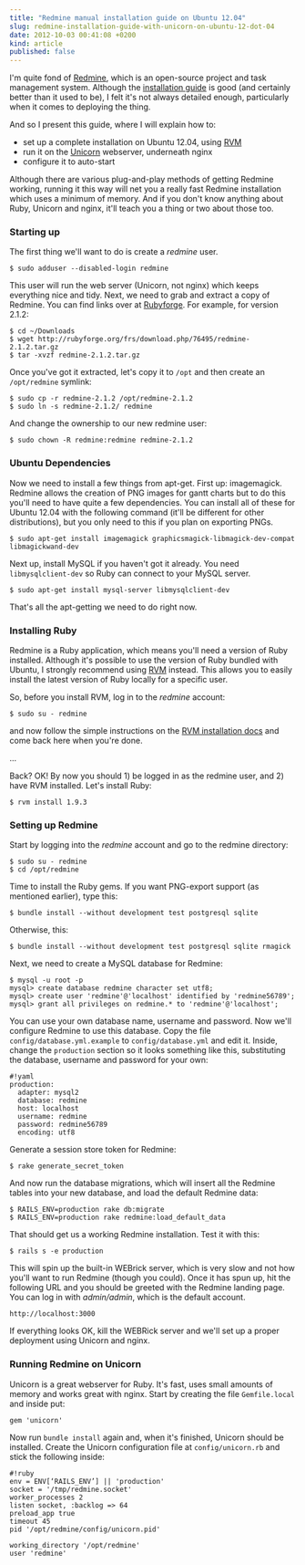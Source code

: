 ```yaml
---
title: "Redmine manual installation guide on Ubuntu 12.04"
slug: redmine-installation-guide-with-unicorn-on-ubuntu-12-dot-04
date: 2012-10-03 00:41:08 +0200
kind: article
published: false
---
```


I'm quite fond of [Redmine](http://redmine.org), which is an open-source project and task management system. Although the [installation guide](http://www.redmine.org/projects/redmine/wiki/RedmineInstall) is good (and certainly better than it used to be), I felt it's not always detailed enough, particularly when it comes to deploying the thing.

And so I present this guide, where I will explain how to:

* set up a complete installation on Ubuntu 12.04, using [RVM](http://rvm.io)
* run it on the [Unicorn](http://unicorn.bogomips.org/) webserver, underneath nginx
* configure it to auto-start

Although there are various plug-and-play methods of getting Redmine working, running it this way will net you a really fast Redmine installation which uses a minimum of memory. And if you don't know anything about Ruby, Unicorn and nginx, it'll teach you a thing or two about those too.

<!-- more -->

### Starting up

The first thing we'll want to do is create a *redmine* user.

    $ sudo adduser --disabled-login redmine

This user will run the web server (Unicorn, not nginx) which keeps everything nice and tidy. Next, we need to grab and extract a copy of Redmine. You can find links over at [Rubyforge](http://rubyforge.org/frs/?group_id=1850). For example, for version 2.1.2:

    $ cd ~/Downloads
    $ wget http://rubyforge.org/frs/download.php/76495/redmine-2.1.2.tar.gz
    $ tar -xvzf redmine-2.1.2.tar.gz

Once you've got it extracted, let's copy it to `/opt` and then create an `/opt/redmine` symlink:

    $ sudo cp -r redmine-2.1.2 /opt/redmine-2.1.2
    $ sudo ln -s redmine-2.1.2/ redmine

And change the ownership to our new redmine user:

    $ sudo chown -R redmine:redmine redmine-2.1.2

### Ubuntu Dependencies

Now we need to install a few things from apt-get. First up: imagemagick. Redmine allows the creation of PNG images for gantt charts but to do this you'll need to have quite a few dependencies. You can install all of these for Ubuntu 12.04 with the following command (it'll be different for other distributions), but you only need to this if you plan on exporting PNGs.

    $ sudo apt-get install imagemagick graphicsmagick-libmagick-dev-compat libmagickwand-dev

Next up, install MySQL if you haven't got it already. You need `libmysqlclient-dev` so Ruby can connect to your MySQL server.

    $ sudo apt-get install mysql-server libmysqlclient-dev

That's all the apt-getting we need to do right now.

### Installing Ruby

Redmine is a Ruby application, which means you'll need a version of Ruby installed. Although it's possible to use the version of Ruby bundled with Ubuntu, I strongly recommend using [RVM](http://rvm.io) instead. This allows you to easily install the latest version of Ruby locally for a specific user.

So, before you install RVM, log in to the *redmine* account:

    $ sudo su - redmine

and now follow the simple instructions on the [RVM installation docs](https://rvm.io/rvm/install/) and come back here when you're done.

...

Back? OK! By now you should 1) be logged in as the redmine user, and 2) have RVM installed. Let's install Ruby:

    $ rvm install 1.9.3



### Setting up Redmine

Start by logging into the *redmine* account and go to the redmine directory:

    $ sudo su - redmine
    $ cd /opt/redmine

Time to install the Ruby gems. If you want PNG-export support (as mentioned earlier), type this:

    $ bundle install --without development test postgresql sqlite

Otherwise, this:

    $ bundle install --without development test postgresql sqlite rmagick

Next, we need to create a MySQL database for Redmine:

    $ mysql -u root -p
    mysql> create database redmine character set utf8;
    mysql> create user 'redmine'@'localhost' identified by 'redmine56789';
    mysql> grant all privileges on redmine.* to 'redmine'@'localhost';

You can use your own database name, username and password. Now we'll configure Redmine to use this database. Copy the file `config/database.yml.example` to `config/database.yml` and edit it. Inside, change the `production` section so it looks something like this, substituting the database, username and password for your own:

    #!yaml
    production:
      adapter: mysql2
      database: redmine
      host: localhost
      username: redmine
      password: redmine56789
      encoding: utf8

Generate a session store token for Redmine:

    $ rake generate_secret_token

And now run the database migrations, which will insert all the Redmine tables into your new database, and load the default Redmine data:

    $ RAILS_ENV=production rake db:migrate
    $ RAILS_ENV=production rake redmine:load_default_data

That should get us a working Redmine installation. Test it with this:

    $ rails s -e production

This will spin up the built-in WEBrick server, which is very slow and not how you'll want to run Redmine (though you could). Once it has spun up, hit the following URL and you should be greeted with the Redmine landing page. You can log in with *admin/admin*, which is the default account.

    http://localhost:3000

If everything looks OK, kill the WEBRick server and we'll set up a proper deployment using Unicorn and nginx.

### Running Redmine on Unicorn

Unicorn is a great webserver for Ruby. It's fast, uses small amounts of memory and works great with nginx. Start by creating the file `Gemfile.local` and inside put:

    gem 'unicorn'

Now run `bundle install` again and, when it's finished, Unicorn should be installed. Create the Unicorn configuration file at `config/unicorn.rb` and stick the following inside:

    #!ruby
    env = ENV[‘RAILS_ENV’] || 'production'
    socket = '/tmp/redmine.socket'
    worker_processes 2
    listen socket, :backlog => 64
    preload_app true
    timeout 45
    pid '/opt/redmine/config/unicorn.pid'

    working_directory '/opt/redmine'
    user 'redmine'